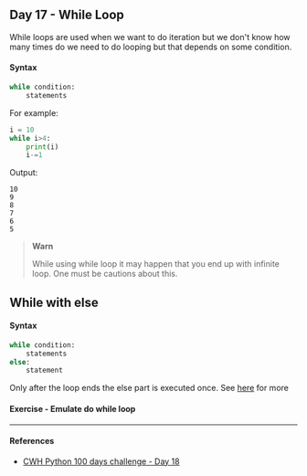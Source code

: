 ## Day 17 - While Loop

While loops are used when we want to do iteration but we don't know how many times do we need to do looping but that depends on some condition.

#### Syntax

```python
while condition:
    statements
```

For example:
```python
i = 10
while i>4:
    print(i)
    i-=1
```

Output:

```shell
10
9
8
7
6
5
```

>**Warn**
>
>While using while loop it may happen that you end up with infinite loop. One must be cautions about this.

## While with else

#### Syntax

```python
while condition:
    statements
else:
    statement
```

Only after the loop ends the else part is executed once. See [here](./main.ipynb) for more

#### Exercise - Emulate do while loop

---

#### References

- [CWH Python 100 days challenge - Day 18](https://youtu.be/-tCFyIyKVx0)